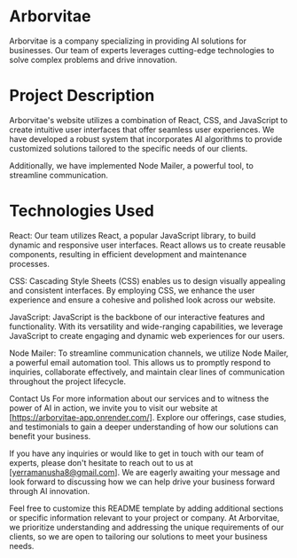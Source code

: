 <h1>Arborvitae</h1>



Arborvitae is a company specializing in providing AI solutions for businesses. Our team of experts leverages cutting-edge technologies to solve complex problems and drive innovation.

<h1>Project Description</h1>


Arborvitae's website utilizes a combination of React, CSS, and JavaScript to create intuitive user interfaces that offer seamless user experiences. We have developed a robust system that incorporates AI algorithms to provide customized solutions tailored to the specific needs of our clients.

Additionally, we have implemented Node Mailer, a powerful tool, to streamline communication.
<h1>Technologies Used</h1>
React: Our team utilizes React, a popular JavaScript library, to build dynamic and responsive user interfaces. React allows us to create reusable components, resulting in efficient development and maintenance processes.

CSS: Cascading Style Sheets (CSS) enables us to design visually appealing and consistent interfaces. By employing CSS, we enhance the user experience and ensure a cohesive and polished look across our website.

JavaScript: JavaScript is the backbone of our interactive features and functionality. With its versatility and wide-ranging capabilities, we leverage JavaScript to create engaging and dynamic web experiences for our users.

Node Mailer: To streamline communication channels, we utilize Node Mailer, a powerful email automation tool. This allows us to promptly respond to inquiries, collaborate effectively, and maintain clear lines of communication throughout the project lifecycle.

Contact Us
For more information about our services and to witness the power of AI in action, we invite you to visit our website at [https://arborvitae-app.onrender.com/]. Explore our offerings, case studies, and testimonials to gain a deeper understanding of how our solutions can benefit your business.

If you have any inquiries or would like to get in touch with our team of experts, please don't hesitate to reach out to us at [yerramanusha8@gmail.com]. We are eagerly awaiting your message and look forward to discussing how we can help drive your business forward through AI innovation.

Feel free to customize this README template by adding additional sections or specific information relevant to your project or company. At Arborvitae, we prioritize understanding and addressing the unique requirements of our clients, so we are open to tailoring our solutions to meet your business needs.
